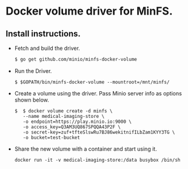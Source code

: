 # Docker volume driver for MinFS.

## Install instructions.
- Fetch and build the driver.
  ```sh
  $ go get github.com/minio/minfs-docker-volume
  ```
- Run the Driver.
  ```
  $ $GOPATH/bin/minfs-docker-volume --mountroot=/mnt/minfs/
  ```
- Create a volume using the driver. Pass Minio server info as options shown below.
  ```
  $  $ docker volume create -d minfs \
     --name medical-imaging-store \
     -o endpoint=https://play.minio.io:9000 \
     -o access_key=Q3AM3UQ867SPQQA43P2F \
     -o secret-key=zuf+tfteSlswRu7BJ86wekitnifILbZam1KYY3TG \ 
     -o bucket=test-bucket
  ```
  
- Share the new volume with a container and start using it.
   ```
   docker run -it -v medical-imaging-store:/data busybox /bin/sh
   ```
 
